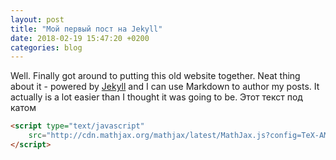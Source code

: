 ```yaml
---
layout: post
title: "Мой первый пост на Jekyll"
date: 2018-02-19 15:47:20 +0200
categories: blog
---
```


Well. Finally got around to putting this old website together. Neat thing about it - powered by [Jekyll](http://jekyllrb.com) and I can use Markdown to author my posts. It actually is a lot easier than I thought it was going to be.   <!--more-->
Этот текст под катом
```html
<script type="text/javascript"
    src="http://cdn.mathjax.org/mathjax/latest/MathJax.js?config=TeX-AMS-MML_HTMLorMML">
</script>
```